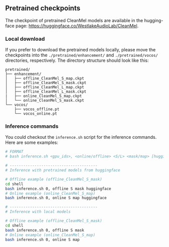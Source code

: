 ## Pretrained checkpoints

The checkpoint of pretrained CleanMel models are available in the hugging-face page: https://huggingface.co/WestlakeAudioLab/CleanMel.

### Local download

If you prefer to download the pretrained models locally, please move the checkpoints into the `./pretrained/enhancement/` and `./pretrained/vocos/` directories, respectively. The directory structure should look like this:
```
pretrained/
├── enhancement/
│   ├── offline_CleanMel_S_map.ckpt
│   ├── offline_CleanMel_S_mask.ckpt
│   ├── offline_CleanMel_L_map.ckpt
│   ├── offline_CleanMel_L_mask.ckpt
|   ├── online_CleanMel_S_map.ckpt
│   └── online_CleanMel_S_mask.ckpt
└── vocos/
    ├── vocos_offline.pt
    └── vocos_online.pt  
```

### Inference commands

You could checkout the `inference.sh` script for the inference commands. Here are some examples:
```bash
# FORMAT
# bash inference.sh <gpu_ids>, <online/offline> <S/L> <mask/map> [huggingface]

# ---------------------------------------
# Inference with pretrained models from huggingface

# Offline example (offline_CleanMel_S_mask)
cd shell
bash inference.sh 0, offline S mask huggingface
# Online example (online_CleanMel_S_map)
bash inference.sh 0, online S map huggingface   

# ---------------------------------------
# Inference with local models

# Offline example (offline_CleanMel_S_mask)
cd shell
bash inference.sh 0, offline S mask
# Online example (online_CleanMel_S_map)
bash inference.sh 0, online S map
```